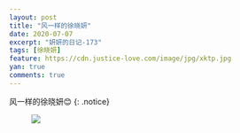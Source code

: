 ```yaml
---
layout: post
title: "风一样的徐晓妍"
date: 2020-07-07
excerpt: "妍妍的日记-173"
tags: [徐晓妍]
feature: https://cdn.justice-love.com/image/jpg/xktp.jpg
yan: true
comments: true
---
```

风一样的徐晓妍😊
{: .notice}
<figure>
    <img src="{{ site.staticUrl }}/yanyan/image/fengyiyangdexuxiaoyan3.jpg" />
</figure>
